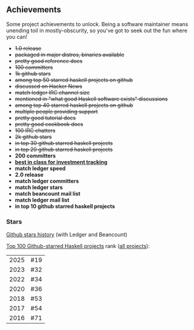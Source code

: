 ## Achievements

Some project achievements to unlock.
Being a software maintainer means unending toil in mostly-obscurity, so you've got to seek out the fun where you can!
<!-- https://www.reddit.com/r/haskell/comments/eddwbu/top_nonprogrammingrelated_haskell_apps -->

- ~~1.0 release~~
- ~~packaged in major distros, binaries available~~
- ~~pretty good reference docs~~
- ~~100 committers~~
- ~~1k github stars~~
- ~~among top 50 starred haskell projects on github~~
- ~~discussed on Hacker News~~
- ~~match ledger IRC channel size~~
- ~~mentioned in "what good Haskell software exists" discussions~~
- ~~among top 40 starred haskell projects on github~~
- ~~multiple people providing support~~
- ~~pretty good tutorial docs~~
- ~~pretty good cookbook docs~~
- ~~100 IRC chatters~~
- ~~2k github stars~~
- ~~in top 30 github starred haskell projects~~
- ~~in top 20 github starred haskell projects~~
- **200 committers**
- **[best in class for investment tracking](https://github.com/simonmichael/hledger/issues/1015)**
- **match ledger speed**
- **2.0 release**
- **match ledger committers**
- **match ledger stars**
- **match beancount mail list**
- **match ledger mail list**
- **in top 10 github starred haskell projects**

### Stars

[Github stars history](https://star-history.com/#simonmichael/hledger&ledger/ledger&beancount/beancount&Date) (with Ledger and Beancount)

[Top 100 Github-starred Haskell projects](https://github.com/EvanLi/Github-Ranking/blob/master/Top100/Haskell.md) rank
([all projects](https://github.com/search?o=desc&q=language%3AHaskell&ref=searchresults&s=stars&type=repositories)):

|      |     |
|------|-----|
| 2025 | #19 |
| 2023 | #32 |
| 2022 | #34 |
| 2020 | #36 |
| 2018 | #53 |
| 2017 | #54 |
| 2016 | #71 |
